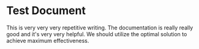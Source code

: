 # Test Document

This is very very very repetitive writing. The documentation is really really good and it's very very helpful.
We should utilize the optimal solution to achieve maximum effectiveness.